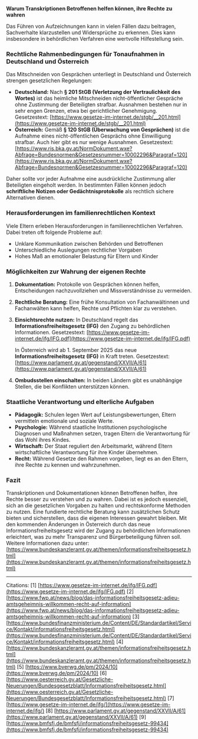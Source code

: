 **Warum Transkriptionen Betroffenen helfen können, ihre Rechte zu wahren**

Das Führen von Aufzeichnungen kann in vielen Fällen dazu beitragen, Sachverhalte klarzustellen und Widersprüche zu erkennen. Dies kann insbesondere in behördlichen Verfahren eine wertvolle Hilfestellung sein.

### **Rechtliche Rahmenbedingungen für Tonaufnahmen in Deutschland und Österreich**

Das Mitschneiden von Gesprächen unterliegt in Deutschland und Österreich strengen gesetzlichen Regelungen:

- **Deutschland:** Nach **§ 201 StGB (Verletzung der Vertraulichkeit des Wortes)** ist das heimliche Mitschneiden nicht-öffentlicher Gespräche ohne Zustimmung der Beteiligten strafbar. Ausnahmen bestehen nur in sehr engen Grenzen, etwa bei gerichtlicher Genehmigung. Gesetzestext: [https://www.gesetze-im-internet.de/stgb/__201.html](https://www.gesetze-im-internet.de/stgb/__201.html)
- **Österreich:** Gemäß **§ 120 StGB (Überwachung von Gesprächen)** ist die Aufnahme eines nicht-öffentlichen Gesprächs ohne Einwilligung strafbar. Auch hier gibt es nur wenige Ausnahmen. Gesetzestext: [https://www.ris.bka.gv.at/NormDokument.wxe?Abfrage=Bundesnormen&Gesetzesnummer=10002296&Paragraf=120](https://www.ris.bka.gv.at/NormDokument.wxe?Abfrage=Bundesnormen&Gesetzesnummer=10002296&Paragraf=120)

Daher sollte vor jeder Aufnahme eine ausdrückliche Zustimmung aller Beteiligten eingeholt werden. In bestimmten Fällen können jedoch **schriftliche Notizen oder Gedächtnisprotokolle** als rechtlich sichere Alternativen dienen.

### **Herausforderungen im familienrechtlichen Kontext**

Viele Eltern erleben Herausforderungen in familienrechtlichen Verfahren. Dabei treten oft folgende Probleme auf:

- Unklare Kommunikation zwischen Behörden und Betroffenen
- Unterschiedliche Auslegungen rechtlicher Vorgaben
- Hohes Maß an emotionaler Belastung für Eltern und Kinder

### **Möglichkeiten zur Wahrung der eigenen Rechte**

1. **Dokumentation:** Protokolle von Gesprächen können helfen, Entscheidungen nachzuvollziehen und Missverständnisse zu vermeiden.
2. **Rechtliche Beratung:** Eine frühe Konsultation von Fachanwältinnen und Fachanwälten kann helfen, Rechte und Pflichten klar zu verstehen.
3. **Einsichtsrechte nutzen:** In Deutschland regelt das **Informationsfreiheitsgesetz (IFG)** den Zugang zu behördlichen Informationen. Gesetzestext: [https://www.gesetze-im-internet.de/ifg/IFG.pdf](https://www.gesetze-im-internet.de/ifg/IFG.pdf)

   In Österreich wird ab 1. September 2025 das neue **Informationsfreiheitsgesetz (IFG)** in Kraft treten. Gesetzestext: [https://www.parlament.gv.at/gegenstand/XXVII/A/61](https://www.parlament.gv.at/gegenstand/XXVII/A/61)
4. **Ombudsstellen einschalten:** In beiden Ländern gibt es unabhängige Stellen, die bei Konflikten unterstützen können.

### **Staatliche Verantwortung und elterliche Aufgaben**

- **Pädagogik:** Schulen legen Wert auf Leistungsbewertungen, Eltern vermitteln emotionale und soziale Werte.
- **Psychologie:** Während staatliche Institutionen psychologische Diagnosen und Maßnahmen setzen, tragen Eltern die Verantwortung für das Wohl ihres Kindes.
- **Wirtschaft:** Der Staat reguliert den Arbeitsmarkt, während Eltern wirtschaftliche Verantwortung für ihre Kinder übernehmen.
- **Recht:** Während Gesetze den Rahmen vorgeben, liegt es an den Eltern, ihre Rechte zu kennen und wahrzunehmen.

### **Fazit**

Transkriptionen und Dokumentationen können Betroffenen helfen, ihre Rechte besser zu verstehen und zu wahren. Dabei ist es jedoch essenziell, sich an die gesetzlichen Vorgaben zu halten und rechtskonforme Methoden zu nutzen. Eine fundierte rechtliche Beratung kann zusätzlichen Schutz bieten und sicherstellen, dass die eigenen Interessen gewahrt bleiben. Mit den kommenden Änderungen in Österreich durch das neue Informationsfreiheitsgesetz wird der Zugang zu behördlichen Informationen erleichtert, was zu mehr Transparenz und Bürgerbeteiligung führen soll. Weitere Informationen dazu unter: [https://www.bundeskanzleramt.gv.at/themen/informationsfreiheitsgesetz.html](https://www.bundeskanzleramt.gv.at/themen/informationsfreiheitsgesetz.html)

---
Citations:
[1] [https://www.gesetze-im-internet.de/ifg/IFG.pdf](https://www.gesetze-im-internet.de/ifg/IFG.pdf)
[2] [https://www.fwp.at/news/blog/das-informationsfreiheitsgesetz-adieu-amtsgeheimnis-willkommen-recht-auf-information](https://www.fwp.at/news/blog/das-informationsfreiheitsgesetz-adieu-amtsgeheimnis-willkommen-recht-auf-information)
[3] [https://www.bundesfinanzministerium.de/Content/DE/Standardartikel/Service/Kontakt/informationsfreiheitsgesetz.html](https://www.bundesfinanzministerium.de/Content/DE/Standardartikel/Service/Kontakt/informationsfreiheitsgesetz.html)
[4] [https://www.bundeskanzleramt.gv.at/themen/informationsfreiheitsgesetz.html](https://www.bundeskanzleramt.gv.at/themen/informationsfreiheitsgesetz.html)
[5] [https://www.bverwg.de/pm/2024/10](https://www.bverwg.de/pm/2024/10)
[6] [https://www.oesterreich.gv.at/Gesetzliche-Neuerungen/Bundesgesetzblatt/Informationsfreiheitsgesetz.html](https://www.oesterreich.gv.at/Gesetzliche-Neuerungen/Bundesgesetzblatt/Informationsfreiheitsgesetz.html)
[7] [https://www.gesetze-im-internet.de/ifg/](https://www.gesetze-im-internet.de/ifg/)
[8] [https://www.parlament.gv.at/gegenstand/XXVII/A/61](https://www.parlament.gv.at/gegenstand/XXVII/A/61)
[9] [https://www.bmfsfj.de/bmfsfj/informationsfreiheitsgesetz-99434](https://www.bmfsfj.de/bmfsfj/informationsfreiheitsgesetz-99434)
